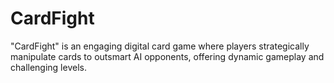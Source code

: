 # CardFight
"CardFight" is an engaging digital card game where players strategically manipulate cards to outsmart AI opponents, offering dynamic gameplay and challenging levels.
